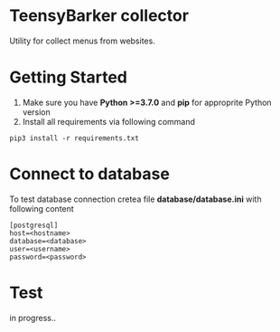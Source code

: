 ﻿# TeensyBarker collector

Utility for collect menus from websites.


# Getting Started

1. Make sure you have **Python >=3.7.0** and **pip** for approprite Python version
2. Install all requirements via following command
```
pip3 install -r requirements.txt
```

# Connect to database

To test database connection cretea file **database/database.ini** with following content
```
[postgresql]
host=<hostname>
database=<database>
user=<username>
password=<password>
```

# Test

in progress..